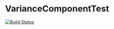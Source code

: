 # VarianceComponentTest

[![Build Status](https://travis-ci.org/Tao-Hu/VarianceComponentTest.jl.svg?branch=master)](https://travis-ci.org/Tao-Hu/VarianceComponentTest.jl)
